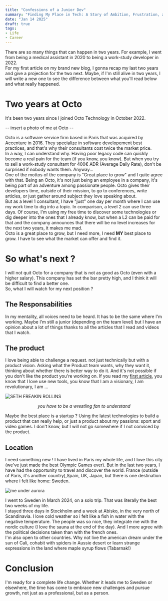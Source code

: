 ```yaml
---
title: "Confessions of a Junior Dev"
summary: "Finding My Place in Tech: A Story of Ambition, Frustration, and the Search for Something Bigger"
date: "Jan 14 2025"
draft: true
tags:
- Life
- Career
---
```


There are so many things that can happen in two years. For example, I went from being a medical assistant in 2020 to being a work-study developer in 2022.  
For my first article on my brand new blog, I gonna recap my last two years and give a projection for the two next. Maybe, if I'm still alive in two years, I will write a new one to see the difference between what you'll read below and what really happened.

# Two years at Octo

It's been two years since I joined Octo Technology in October 2022.

-- insert a photo of me at Octo --  

Octo is a software service firm based in Paris that was acquired by Accenture in 2016. They specialize in software developement best practices, and that's why their consultants cost twice the market price.    
In a way, I can understand why. Having poor legacy code can quickly become a real pain for the team (if you know, you know). But when you try to sell a work-study consultant for 400€ ADR (Average Daily Rate), don't be surprised if nobody wants them. Anyway...  
One of the mottos of the company is "Great place to grow" and I quite agree with that.
Being an Octo, it's not just being an employee in a company, it's being part of an adventure among passionate people.
Octo gives their developers time, outside of their mission, to go to conferences, write articles, or just gather around subject they love speaking about.  
But as a level 1 consultant, I have "just" one day per month where I can use my work time to dig into a topic. In comparison, a level 2 can use three days.
Of course, I'm using my free time to discover some technologies or dig deeper into the ones that I already know, but when a L2 can be paid for that and the company announces that there will be no level increases for the next two years, it makes me mad.  
Octo is a great place to grow, but I need more, I need **MY** best place to grow. I have to see what the market can offer and find it.

# So what's next ?
I will not quit Octo for a company that is not as good as Octo (even with a higher salary). This company has set the bar pretty high, and I think it will be difficult to find a better one.    
So, what I will watch for my next position ?

## The Responsabilities
In my mentality, all voices need to be heard. It has to be the same where I'm working. Maybe I'm still a junior (depending on the team level) but I have an opinion about a lot of things thanks to all the articles that I read and videos that I watch.

## The product
I love being able to challenge a request. not just technically but with a product vision. Asking what the Product team wants, why they want it, thinking about whether there is better way to do it.
And it's not possible if you don't like the product you're working on. If you read my [first article](/blog/01-who-am-i), you know that I love use new tools,
you know that I am a visionary, I am revolutionary, I am ...  

![SETH FREAKIN ROLLINS](https://c.tenor.com/seTvltKow-sAAAAd/tenor.gif)
*<center>you have to be a wrestling fan to understand</center>*

Maybe the best place is a startup ? Using the latest technologies to build a product that can really help, or just a product about my passions: sport and video games. I don't know, but I will not go somewhere if I not conviced by the product.

## Location
I need something new ! I have lived in Paris my whole life, and I love this city (we've just made the best Olympic Games ever). But in the last two years, I have had the opportunity to travel and discover the world.
France (outside of Paris, it's another country),Spain, UK, Japan, but there is one destination where i felt like home: Sweden.  

![me under aurora](/photos/aurora.JPG)

I went to Sweden in March 2024, on a solo trip. That was literally the best two weeks of my life.  
I stayed three days in Stockholm and a week at Abisko, in the very north of Scandinavia.
I love cold weather so i felt like a fish in water with the negative temperature. The people was so nice, they integrate me with the nordic culture (I love the sauna at the end of the day). And I more agree with the political decisions taken than with the french ones.  
I'm also open to other countries. Why not live the american dream under the sun of Cali, cohabit with spiders in Aussie desert or learn strange expressions in the land where maple syrup flows (Tabarnak!) 
# Conclusion
I'm ready for a complete life change. Whether it leads me to Sweden or elsewhere, the time has come to embrace new challenges and pursue growth, not just as a professional, but as a person.
